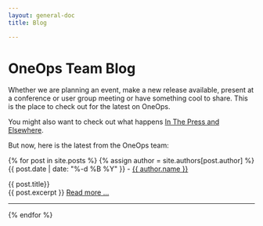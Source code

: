 ```yaml
---
layout: general-doc
title: Blog

---
```


# OneOps Team Blog

Whether we are planning an event, make a new release available, present at a conference or user group meeting 
or have something cool to share. This is the place to check out for the latest on OneOps. 

You might also want to check out what happens [In The Press and Elsewhere](/general/in-the-press.html).

But now, here is the latest from the OneOps team:

{% for post in site.posts %}
{% assign author = site.authors[post.author] %}
{{ post.date | date: "%-d %B %Y" }} - <a href="{{ author.web }}">{{ author.name }}</a>
<div class="blogtitle">{{ post.title}}</div>
{{ post.excerpt }}
<a href="{{ post.url }}">Read more ...</a>
<hr>
{% endfor %}
